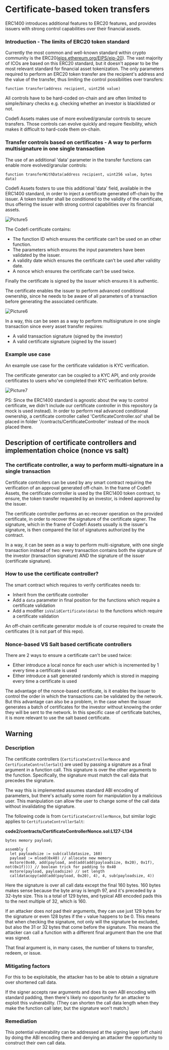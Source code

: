 # Certificate-based token transfers

ERC1400 introduces additional features to ERC20 features, and provides issuers with strong control capabilities over their financial assets.

### Introduction - The limits of ERC20 token standard

Currently the most common and well-known standard within crypto community is the ERC20([eips.ethereum.org/EIPS/eip-20](https://eips.ethereum.org/EIPS/eip-20)).
The vast majority of ICOs are based on this ERC20 standard, but it doesn't appear to be the most relevant standard for financial asset tokenization.
The only parameters required to perform an ERC20 token transfer are the recipient's address and the value of the transfer, thus limiting the control possibilities over transfers:
```
function transfer(address recipient, uint256 value)
```
All controls have to be hard-coded on-chain and are often limited to simple/binary checks e.g. checking whether an investor is blacklisted or not.

Codefi Assets makes use of more evolved/granular controls to secure transfers.
Those controls can evolve quickly and require flexibility, which makes it difficult to hard-code them on-chain.

### Transfer controls based on certificates - A way to perform multisignature in one single transaction

The use of an additional 'data' parameter in the transfer functions can enable more evolved/granular controls:
```
function transferWithData(address recipient, uint256 value, bytes data)
```
Codefi Assets fosters to use this additional 'data' field, available in the ERC1400 standard, in order to inject a certificate generated off-chain by the issuer.
A token transfer shall be conditioned to the validity of the certificate, thus offering the issuer with strong control capabilities over its financial assets.

![Picture5](../../images/Picture5.png)

The Codefi certificate contains:
 - The function ID which ensures the certificate can’t be used on an other function.
 - The parameters which ensures the input parameters have been validated by the issuer.
 - A validity date which ensures the certificate can’t be used after validity date.
 - A nonce which ensures the certificate can’t be used twice.

Finally the certificate is signed by the issuer which ensures it is authentic.

The certificate enables the issuer to perform advanced conditional ownership, since he needs to be aware of all parameters of a transaction before generating the associated certificate.

![Picture6](../../images/Picture6.png)

In a way, this can be seen as a way to perform multisignature in one single transaction since every asset transfer requires:
 - A valid transaction signature (signed by the investor)
 - A valid certificate signature (signed by the issuer)

 ### Example use case
 
 An example use case for the certificate validation is KYC verification.

 The certificate generator can be coupled to a KYC API, and only provide certificates to users who've completed their KYC verification before.

 ![Picture7](../../images/Picture7.png)

PS: Since the ERC1400 standard is agnostic about the way to control certificate, we didn't include our certificate controller in this repository (a mock is used instead). In order to perform real advanced conditional ownership, a certificate controller called 'CertificateController.sol' shall be placed in folder '/contracts/CertificateController' instead of the mock placed there.


## Description of certificate controllers and implementation choice (nonce vs salt)

### The certificate controller, a way to perform multi-signature in a single transaction

Certificate controllers can be used by any smart contract requiring the verification of an approval generated off-chain.
In the frame of Codefi Assets, the certificate controller is used by the ERC1400 token contract, to ensure, the token transfer requested by an investor, is indeed approved by the issuer.

The certificate controller performs an ec-recover operation on the provided certificate, in order to recover the signature of the certificate signer. The signature, which in the frame of Codefi Assets usually is the issuer's signature, is then compared the list of signatures authorized by the contract.

In a way, it can be seen as a way to perform multi-signature, with one single transaction instead of two: every transaction contains both the signature of the investor (transaction signature) AND the signature of the issuer (certificate signature).

### How to use the certificate controller?

The smart contract which requires to verify certificates needs to:
 - Inherit from the certificate controller
 - Add a `data` parameter in final position for the functions which require a certificate validation
 - Add a modifier `isValidCertificate(data)` to the functions which require a certificate validation

An off-chain certificate generator module is of course required to create the certificates (it is not part of this repo).

### Nonce-based VS Salt based certificate controllers

There are 2 ways to ensure a certificate can't be used twice:
 - Either introduce a local nonce for each user which is incremented by 1 every time a certificate is used
 - Either introduce a salt generated randomly which is stored in mapping every time a certificate is used

The advantage of the nonce-based certificate, is it enables the issuer to control the order in which the transactions can be validated by the network.
But this advantage can also be a problem, in the case when the issuer generates a batch of certificates for the investor without knowing the order they will be sent to the network. In this specific case of certificate batches, it is more relevant to use the salt based certificate.

## Warning

### Description

The certificate controllers (`CertificateControllerNonce` and `CertificateControllerSalt`) are used by passing a signature as a final argument in a function call. This signature is over the other arguments to the function. Specifically, the signature must match the call data that precedes the signature.

The way this is implemented assumes standard ABI encoding of parameters, but there's actually some room for manipulation by a malicious user. This manipulation can allow the user to change some of the call data without invalidating the signature.

The following code is from `CertificateControllerNonce`, but similar logic applies to `CertificateControllerSalt`:

**code2/contracts/CertificateControllerNonce.sol:L127-L134**
```solidity
bytes memory payload;

assembly {
  let payloadsize := sub(calldatasize, 160)
  payload := mload(0x40) // allocate new memory
  mstore(0x40, add(payload, and(add(add(payloadsize, 0x20), 0x1f), not(0x1f)))) // boolean trick for padding to 0x40
  mstore(payload, payloadsize) // set length
  calldatacopy(add(add(payload, 0x20), 4), 4, sub(payloadsize, 4))
```

Here the signature is over all call data except the final 160 bytes. 160 bytes makes sense because the byte array is length 97, and it's preceded by a 32-byte size. This is a total of 129 bytes, and typical ABI encoded pads this to the next multiple of 32, which is 160.

If an attacker does _not_ pad their arguments, they can use just 129 bytes for the signature or even 128 bytes if the `v` value happens to be 0. This means that when checking the signature, not only will the signature be excluded, but also the 31 or 32 bytes that come before the signature. This means the attacker can call a function with a different final argument than the one that was signed.

That final argument is, in many cases, the number of tokens to transfer, redeem, or issue.

### Mitigating factors

For this to be exploitable, the attacker has to be able to obtain a signature over shortened call data.

If the signer accepts raw arguments and does its own ABI encoding with standard padding, then there's likely no opportunity for an attacker to exploit this vulnerability. (They can shorten the call data length when they make the function call later, but the signature won't match.)

### Remediation

This potential vulnerability can be addressed at the signing layer (off chain) by doing the ABI encoding there and denying an attacker the opportunity to construct their own call data.

